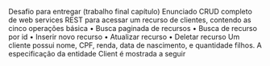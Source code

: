 Desafio para entregar (trabalho final capítulo)
Enunciado
CRUD completo de web services REST para acessar um recurso de clientes, contendo as cinco operações básica 
•	Busca paginada de recursos
•	Busca de recurso por id
•	Inserir novo recurso
•	Atualizar recurso
•	Deletar recurso
Um cliente possui nome, CPF, renda, data de nascimento, e quantidade filhos. A especificação da entidade Client é mostrada a seguir 
